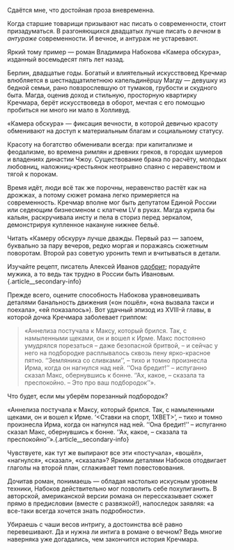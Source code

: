 
Сдаётся мне, что достойная проза вневременна.

Когда старшие товарищи призывают нас писать о современности, стоит призадуматься. В разгоняющихся двадцатых лучше писать о _вечном_ в _антураже_ современности. И вечное, и антураж не устаревают.

Яркий тому пример — роман Владимира Набокова «Камера обскура», изданный восемьдесят пять лет назад.

Берлин, двадцатые годы. Богатый и влиятельный искусствовед Кречмар влюбляется в шестнадцатилетнюю капельдинёршу Магду — девушку из бедной семьи, рано повзрослевшую от тумаков, грубости и скудного быта. Магда, оценив доход и стильную, просторную квартирку Кречмара, берёт искусствоведа в оборот, мечтая с его помощью пробиться ни много ни мало в Холливуд.

«Камера обскура» — фиксация вечности, в которой девичью красоту обменивают на доступ к материальным благам и социальному статусу.

Красоту на богатство обменивали всегда: при капитализме и феодализме, во времена римлян и древних греков, в городах шумеров и владениях династии Чжоу. Существование брака по расчёту, молодых любовниц, наложниц-крестьянок неотрывно спаяно с неравенством и тягой к порокам.

Время идёт, люди всё так же порочны, неравенство растёт как на дрожжах, а потому сюжет романа легко примеряется на современность. Кречмар вполне мог быть депутатом Единой России или седеющим бизнесменом с клатчем LV в руках. Магда курила бы кальян, раскручивала инсту и пела в сториз перед зеркалом, демонстрируя купленное накануне нижнее бельё.

Читать «Камеру обскуру» лучше дважды. Первый раз — запоем, буквально за пару вечеров, редко моргая и поражаясь сюжетным поворотам. Второй раз советую уронить темп и вчитываться в детали.

Изучайте рецепт, писатель Алексей Иванов [одобрит][1]; порадуйте мужика, а то ведь так трудно в России быть Ивановым.{.article\_\_secondary-info}

Прежде всего, оцените способность Набокова уравновешивать деталями банальность движения («он пошёл», «она вызвала такси и поехала», «ей показалось»). Вот удачный эпизод из XVIII-й главы, в которой дочка Кречмара заболевает гриппом:

> «Аннелиза постучала к Максу, который брился. Так, с намыленными щеками, он и вошел к Ирме. Макс постоянно умудрялся порезаться – даже безопасной бритвой, – и сейчас у него на подбородке расплывалось сквозь пену ярко-красное пятно. ‘‘Земляника со сливками’’, – тихо и томно произнесла Ирма, когда он нагнулся над ней. ‘‘Она бредит!’’ – испуганно сказал Макс, обернувшись к бонне. ‘‘Ах, какое, – сказала та преспокойно. – Это про ваш подбородок’’».

Что будет, если мы уберём порезанный подбородок?

«Аннелиза постучала к Максу, который брился. Так, с намыленными щеками, он и вошел к Ирме. ‘\<Ставки на спорт, 1XBET\>’, – тихо и томно произнесла Ирма, когда он нагнулся над ней. ‘‘Она бредит!’’ – испуганно сказал Макс, обернувшись к бонне. ‘‘Ах, какое, – сказала та преспокойно’’».{.article\_\_secondary-info}

Чувствуете, как тут же выпирают все эти «постучала», «вошёл», «нагнулся», «сказал», «сказала»? Яркими деталями Набоков отодвигает глаголы на второй план, сглаживает темп повестовования.

Дочитав роман, понимаешь — обладая настолько искусным уровнем техники, Набоков действительно мог позволить себе похулиганить. В авторской, американской версии романа он перессказывает сюжет прямо в предисловии (вместе с развязкой!), напоследок заявляя: «а все-таки всегда хочется знать подробности».

Убираешь с чаши весов интригу, а достоинства всё равно перевешивают. Да и нужна ли интига в романе о вечном? Ведь многие наверняка уже догадались, чем закончится история Кречмара.

[1]:	https://ibb.co/88jtV4H